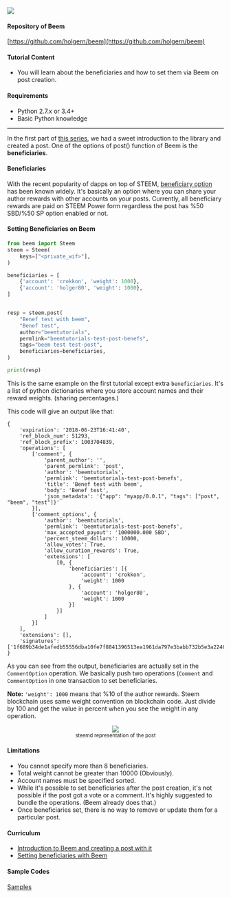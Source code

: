 <img src="https://steemitimages.com/0x0/https://cdn.utopian.io/posts/d563a408c062506aed88befbe7781399184fbeem-logo.png">

#### Repository of Beem
[https://github.com/holgern/beem](https://github.com/holgern/beem)    

#### Tutorial Content

- You will learn about the beneficiaries and how to set them via Beem on post creation.

#### Requirements

- Python 2.7.x or 3.4+
- Basic Python knowledge

***

In the first part of [this series](/@emrebeyler/beem-tutorials-1-introduction-to-beem-and-creating-a-post-with-it), we had a sweet introduction to the library and created a post. One of the options of post() function of Beem is the **beneficiaries**.

#### Beneficiaries

With the recent popularity of dapps on top of STEEM, [beneficiary option](https://github.com/steemit/steem/issues/773) has been known widely. It's basically an option where you can share your author rewards with other accounts on your posts. Currently, all beneficiary rewards are paid on STEEM Power form regardless the post has %50 SBD/%50 SP option enabled or not.

#### Setting Beneficiaries on Beem

```python
from beem import Steem
steem = Steem(
    keys=["<private_wif>"],
)

beneficiaries = [
    {'account': 'crokkon', 'weight': 1000},
    {'account': 'holger80', 'weight': 1000},
]


resp = steem.post(
    "Benef test with beem",
    "Benef test",
    author="beemtutorials",
    permlink="beemtutorials-test-post-benefs",
    tags="beem test test-post",
    beneficiaries=beneficiaries,
)

print(resp)
```

This is the same example on the first tutorial except extra ```beneficiaries```. It's a list of python dictionaries where you store account names and their reward weights. (sharing percentages.)

This code will give an output like that:

```
{
    'expiration': '2018-06-23T16:41:40',
    'ref_block_num': 51293,
    'ref_block_prefix': 1003704839,
    'operations': [
        ['comment', {
            'parent_author': '',
            'parent_permlink': 'post',
            'author': 'beemtutorials',
            'permlink': 'beemtutorials-test-post-benefs',
            'title': 'Benef test with beem',
            'body': 'Benef test',
            'json_metadata': '{"app": "myapp/0.0.1", "tags": ["post", "beem", "test"]}'
        }],
        ['comment_options', {
            'author': 'beemtutorials',
            'permlink': 'beemtutorials-test-post-benefs',
            'max_accepted_payout': '1000000.000 SBD',
            'percent_steem_dollars': 10000,
            'allow_votes': True,
            'allow_curation_rewards': True,
            'extensions': [
                [0, {
                    'beneficiaries': [{
                        'account': 'crokkon',
                        'weight': 1000
                    }, {
                        'account': 'holger80',
                        'weight': 1000
                    }]
                }]
            ]
        }]
    ],
    'extensions': [],
    'signatures': ['1f689b34de1afedb55556dba10fe7f8841396513ea1961da797e3babb732b5e3a22465a23ff3d77d231a563cc7731d224480b67e1d4d0036b4d94214f7ef701683']
}
```

As you can see from the output, beneficiaries are actually set in the ```CommentOption``` operation. We basically push two operations (```Comment``` and ```CommentOption``` in one transaction to set beneficiaries. 

**Note:** ```'weight': 1000``` means that %10 of the author rewards. Steem blockchain uses same weight convention on blockchain code. Just divide by 100 and get the value in percent when you see the weight in any operation.

<center><img src="https://cdn.steemitimages.com/DQmTJhACJszmSbb15VaaU2rExopefKAhoiFJswvj6pFUND3/Screen%20Shot%202018-06-23%20at%207.56.57%20PM.png"></center>

<center><sup>steemd representation of the post</sup></center>


#### Limitations

- You cannot specify more than 8 beneficiaries.
- Total weight cannot be greater than 10000 (Obviously).
- Account names must be specified sorted.
- While it's possible to set beneficiaries after the post creation, it's not possible if the post got a vote or a comment. It's highly suggested to bundle the operations. (Beem already does that.)
- Once beneficiaries set, there is no way to remove or update them for a particular post.


#### Curriculum

- [Introduction to Beem and creating a post with it](/@emrebeyler/beem-tutorials-1-introduction-to-beem-and-creating-a-post-with-it)
- [Setting beneficiaries with Beem](/@emrebeyler/beem-tutorials-2-beneficiaries)

#### Sample Codes

[Samples](https://github.com/emre/beem_tutorials/tree/master/02_Beneficiaries/samples)

